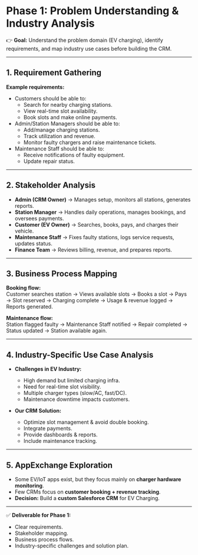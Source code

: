 # Phase 1: Problem Understanding & Industry Analysis  

👉 **Goal:** Understand the problem domain (EV charging), identify requirements, and map industry use cases before building the CRM.  

---

## 1. Requirement Gathering  

**Example requirements:**  
- Customers should be able to:  
  - Search for nearby charging stations.  
  - View real-time slot availability.  
  - Book slots and make online payments.  
- Admin/Station Managers should be able to:  
  - Add/manage charging stations.  
  - Track utilization and revenue.  
  - Monitor faulty chargers and raise maintenance tickets.  
- Maintenance Staff should be able to:  
  - Receive notifications of faulty equipment.  
  - Update repair status.  

---

## 2. Stakeholder Analysis  

- **Admin (CRM Owner)** → Manages setup, monitors all stations, generates reports.  
- **Station Manager** → Handles daily operations, manages bookings, and oversees payments.  
- **Customer (EV Owner)** → Searches, books, pays, and charges their vehicle.  
- **Maintenance Staff** → Fixes faulty stations, logs service requests, updates status.  
- **Finance Team** → Reviews billing, revenue, and prepares reports.  

---

## 3. Business Process Mapping  

**Booking flow:**  
Customer searches station → Views available slots → Books a slot → Pays → Slot reserved → Charging complete → Usage & revenue logged → Reports generated.  

**Maintenance flow:**  
Station flagged faulty → Maintenance Staff notified → Repair completed → Status updated → Station available again.  

---

## 4. Industry-Specific Use Case Analysis  

- **Challenges in EV Industry:**  
  - High demand but limited charging infra.  
  - Need for real-time slot visibility.  
  - Multiple charger types (slow/AC, fast/DC).  
  - Maintenance downtime impacts customers.  

- **Our CRM Solution:**  
  - Optimize slot management & avoid double booking.  
  - Integrate payments.  
  - Provide dashboards & reports.  
  - Include maintenance tracking.  

---

## 5. AppExchange Exploration  

- Some EV/IoT apps exist, but they focus mainly on **charger hardware monitoring**.  
- Few CRMs focus on **customer booking + revenue tracking**.  
- **Decision:** Build a **custom Salesforce CRM** for EV Charging.  

---

✅ **Deliverable for Phase 1:**  
- Clear requirements.  
- Stakeholder mapping.  
- Business process flows.  
- Industry-specific challenges and solution plan.  
